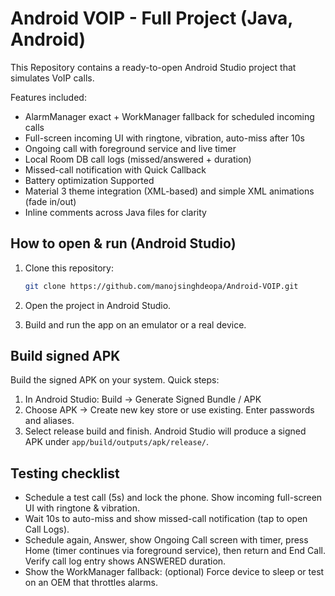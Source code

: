 # Android VOIP - Full Project (Java, Android)

This Repository contains a ready-to-open Android Studio project that simulates VoIP calls.


Features included:
- AlarmManager exact + WorkManager fallback for scheduled incoming calls
- Full-screen incoming UI with ringtone, vibration, auto-miss after 10s
- Ongoing call with foreground service and live timer
- Local Room DB call logs (missed/answered + duration)
- Missed-call notification with Quick Callback
- Battery optimization Supported 
- Material 3 theme integration (XML-based) and simple XML animations (fade in/out)
- Inline comments across Java files for clarity

## How to open & run (Android Studio)
1. Clone this repository:

    ```bash
   git clone https://github.com/manojsinghdeopa/Android-VOIP.git

2. Open the project in Android Studio.

3. Build and run the app on an emulator or a real device.

## Build signed APK
Build the signed APK on your system. Quick steps:
1. In Android Studio: Build -> Generate Signed Bundle / APK
2. Choose APK -> Create new key store or use existing. Enter passwords and aliases.
3. Select release build and finish. Android Studio will produce a signed APK under `app/build/outputs/apk/release/`.

## Testing checklist
- Schedule a test call (5s) and lock the phone. Show incoming full-screen UI with ringtone & vibration.
- Wait 10s to auto-miss and show missed-call notification (tap to open Call Logs).
- Schedule again, Answer, show Ongoing Call screen with timer, press Home (timer continues via foreground service), then return and End Call. Verify call log entry shows ANSWERED duration.
- Show the WorkManager fallback: (optional) Force device to sleep or test on an OEM that throttles alarms.


  
